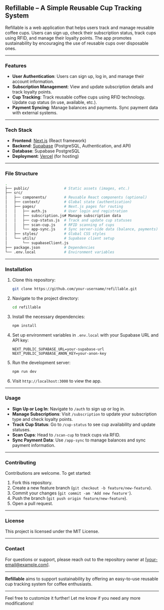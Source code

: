 ## **Refillable** – A Simple Reusable Cup Tracking System

Refillable is a web application that helps users track and manage reusable coffee cups. Users can sign up, check their subscription status, track cups using RFID, and manage their loyalty points. The app promotes sustainability by encouraging the use of reusable cups over disposable ones.

---

### **Features**

- **User Authentication**: Users can sign up, log in, and manage their account information.
- **Subscription Management**: View and update subscription details and track loyalty points.
- **Cup Tracking**: Track reusable coffee cups using RFID technology. Update cup status (in use, available, etc.).
- **Payment Syncing**: Manage balances and payments. Sync payment data with external systems.

---

### **Tech Stack**

- **Frontend**: [Next.js](https://nextjs.org/) (React framework)
- **Backend**: [Supabase](https://supabase.io/) (PostgreSQL, Authentication, and API)
- **Database**: Supabase PostgreSQL
- **Deployment**: [Vercel](https://vercel.com/) (for hosting)

---

### **File Structure**

```bash
.
├── public/                # Static assets (images, etc.)
├── src/
│   ├── components/        # Reusable React components (optional)
│   ├── context/           # Global state (authentication)
│   ├── pages/             # Next.js pages for routing
│   │   ├── auth.js        # User login and registration
│   │   ├── subscription.js# Manage subscription data
│   │   ├── cup-status.js  # Track and update cup statuses
│   │   ├── scan-cup.js    # RFID scanning of cups
│   │   └── app-sync.js    # Sync server-side data (balance, payments)
│   ├── styles/            # Global CSS styles
│   └── utils/             # Supabase client setup
│       └── supabaseClient.js
├── package.json           # Dependencies
└── .env.local             # Environment variables
```

---

### **Installation**

1. Clone this repository:
   ```bash
   git clone https://github.com/your-username/refillable.git
   ```
2. Navigate to the project directory:
   ```bash
   cd refillable
   ```
3. Install the necessary dependencies:
   ```bash
   npm install
   ```
4. Set up environment variables in `.env.local` with your Supabase URL and API key:
   ```
   NEXT_PUBLIC_SUPABASE_URL=your-supabase-url
   NEXT_PUBLIC_SUPABASE_ANON_KEY=your-anon-key
   ```
5. Run the development server:
   ```bash
   npm run dev
   ```
6. Visit `http://localhost:3000` to view the app.

---

### **Usage**

- **Sign Up or Log In**: Navigate to `/auth` to sign up or log in.
- **Manage Subscriptions**: Visit `/subscription` to update your subscription type and check loyalty points.
- **Track Cup Status**: Go to `/cup-status` to see cup availability and update statuses.
- **Scan Cups**: Head to `/scan-cup` to track cups via RFID.
- **Sync Payment Data**: Use `/app-sync` to manage balances and sync payment information.

---

### **Contributing**

Contributions are welcome. To get started:
1. Fork this repository.
2. Create a new feature branch (`git checkout -b feature/new-feature`).
3. Commit your changes (`git commit -am 'Add new feature'`).
4. Push the branch (`git push origin feature/new-feature`).
5. Open a pull request.

---

### **License**

This project is licensed under the MIT License.

---

### **Contact**

For questions or support, please reach out to the repository owner at [your-email@example.com].

---

**Refillable** aims to support sustainability by offering an easy-to-use reusable cup tracking system for coffee enthusiasts.

---

Feel free to customize it further! Let me know if you need any more modifications!
